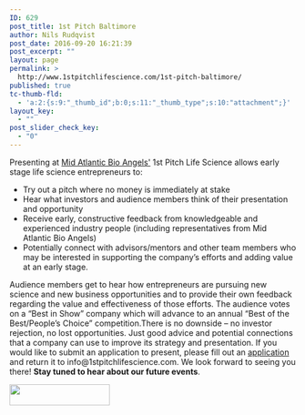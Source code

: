 ```yaml
---
ID: 629
post_title: 1st Pitch Baltimore
author: Nils Rudqvist
post_date: 2016-09-20 16:21:39
post_excerpt: ""
layout: page
permalink: >
  http://www.1stpitchlifescience.com/1st-pitch-baltimore/
published: true
tc-thumb-fld:
  - 'a:2:{s:9:"_thumb_id";b:0;s:11:"_thumb_type";s:10:"attachment";}'
layout_key:
  - ""
post_slider_check_key:
  - "0"
---
```

Presenting at <a href="http://www.bioangels.net">Mid Atlantic Bio Angels'</a> 1st Pitch Life Science allows early stage life science entrepreneurs to:
<ul>
 	<li>Try out a pitch where no money is immediately at stake</li>
 	<li>Hear what investors and audience members think of their presentation and opportunity</li>
 	<li>Receive early, constructive feedback from knowledgeable and experienced industry people (including representatives from Mid Atlantic Bio Angels)</li>
 	<li>Potentially connect with advisors/mentors and other team members who may be interested in supporting the company’s efforts and adding value at an early stage.</li>
</ul>
Audience members get to hear how entrepreneurs are pursuing new science and new business opportunities and to provide their own feedback regarding the value and effectiveness of those efforts. The audience votes on a “Best in Show” company which will advance to an annual “Best of the Best/People’s Choice” competition.There is no downside – no investor rejection, no lost opportunities. Just good advice and potential connections that a company can use to improve its strategy and presentation. If you would like to submit an application to present, please fill out an <a href="http://www.1stpitchlifescience.com/wp-content/uploads/2016/05/1st-Pitch-Life-Science-application-to-present-2016.docx">application</a> and return it to info@1stpitchlifescience.com. We look forward to seeing you there! <strong>Stay tuned to hear about our future events</strong>.

<a href="http://www.1stpitchlifescience.com/wp-content/uploads/2016/07/1st-Pitch-Life-Science-PA-application-to-present.docx"><img class="aligncenter wp-image-946" src="http://www.1stpitchlifescience.com/wp-content/uploads/2015/10/apply-button-300x63.png" alt="" width="176" height="37" /></a>